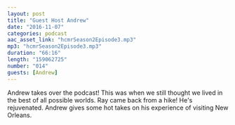 ```yaml
---
layout: post
title: "Guest Host Andrew"
date: "2016-11-07"
categories: podcast
aac_asset_link: "hcmrSeason2Episode3.mp3"
mp3: "hcmrSeason2Episode3.mp3"
duration: "66:16"
length: "159062725"
number: "014"
guests: [Andrew]
---
```


Andrew takes over the podcast! This was when we still thought we lived in the best of all possible worlds. Ray came back from a hike! He's rejuvenated. Andrew gives some hot takes on his experience of visiting New Orleans.
